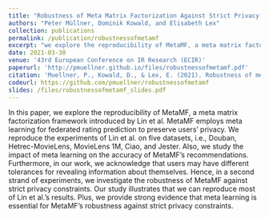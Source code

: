 ```yaml
---
title: "Robustness of Meta Matrix Factorization Against Strict Privacy Constraints"
authors: "Peter Müllner, Dominik Kowald, and Elisabeth Lex"
collection: publications
permalink: /publication/robustnessofmetamf
excerpt: "we explore the reproducibility of MetaMF, a meta matrix factorization framework introduced by Lin et al and study the impact of meta learning on the accuracy of MetaMF’s recommendations. Also, we investigate the robustness of MetaMF against strict privacy constraints, i.e., how much data a user is willing to share with the recommender system. Our study illustrates that we can reproduce most of Lin et al.’s results. Plus, meta learning is essential for MetaMF’s robustness against strict privacy constraints."
date: 2021-03-30
venue: '43rd European Conference on IR Research (ECIR)'
paperurl: 'http://pmuellner.github.io/files/robustnessofmetamf.pdf'
citation: 'Muellner, P., Kowald, D., & Lex, E. (2021). Robustness of meta matrix factorization against strict privacy constraints. In Advances in Information Retrieval: 43rd European Conference on IR Research, ECIR 2021, Virtual Event, March 28–April 1, 2021, Proceedings, Part II 43 (pp. 107-119). Springer International Publishing.'
codeurl: https://github.com/pmuellner/robustnessofmetamf
slides: /files/robustnessofmetamf_slides.pdf
---
```


In this paper, we explore the reproducibility of MetaMF, a meta matrix factorization framework introduced by Lin et al. MetaMF employs meta learning for federated rating prediction to preserve users’ privacy. We reproduce the experiments of Lin et al. on five datasets, i.e., Douban, Hetrec-MovieLens, MovieLens 1M, Ciao, and Jester. Also, we study the impact of meta learning on the accuracy of MetaMF’s recommendations. Furthermore, in our work, we acknowledge that users may have different tolerances for revealing information about themselves. Hence, in a second strand of experiments, we investigate the robustness of MetaMF against strict privacy constraints. Our study illustrates that we can reproduce most of Lin et al.’s results. Plus, we provide strong evidence that meta learning is essential for MetaMF’s robustness against strict privacy constraints.
